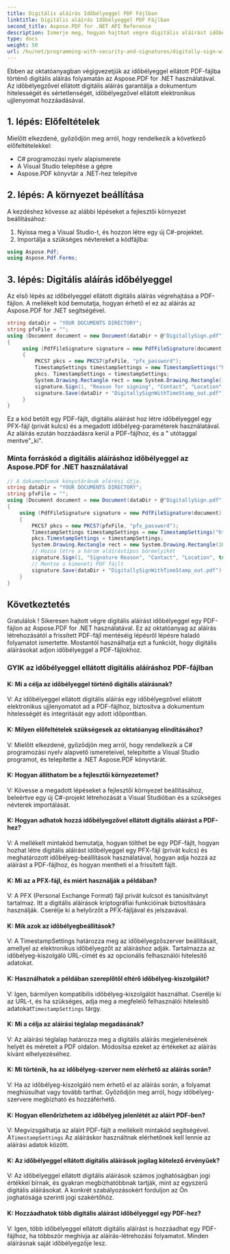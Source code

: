 ```yaml
---
title: Digitális aláírás Időbélyeggel PDF Fájlban
linktitle: Digitális aláírás Időbélyeggel PDF Fájlban
second_title: Aspose.PDF for .NET API Reference
description: Ismerje meg, hogyan hajthat végre digitális aláírást időbélyeggel PDF-fájlban az Aspose.PDF for .NET használatával.
type: docs
weight: 50
url: /hu/net/programming-with-security-and-signatures/digitally-sign-with-time-stamp/
---
```

Ebben az oktatóanyagban végigvezetjük az időbélyeggel ellátott PDF-fájlba történő digitális aláírás folyamatán az Aspose.PDF for .NET használatával. Az időbélyegzővel ellátott digitális aláírás garantálja a dokumentum hitelességét és sértetlenségét, időbélyegzővel ellátott elektronikus ujjlenyomat hozzáadásával.

## 1. lépés: Előfeltételek

Mielőtt elkezdené, győződjön meg arról, hogy rendelkezik a következő előfeltételekkel:

- C# programozási nyelv alapismerete
- A Visual Studio telepítése a gépre
- Aspose.PDF könyvtár a .NET-hez telepítve

## 2. lépés: A környezet beállítása

A kezdéshez kövesse az alábbi lépéseket a fejlesztői környezet beállításához:

1. Nyissa meg a Visual Studio-t, és hozzon létre egy új C#-projektet.
2. Importálja a szükséges névtereket a kódfájlba:

```csharp
using Aspose.Pdf;
using Aspose.Pdf.Forms;
```

## 3. lépés: Digitális aláírás időbélyeggel

Az első lépés az időbélyeggel ellátott digitális aláírás végrehajtása a PDF-fájlon. A mellékelt kód bemutatja, hogyan érhető el ez az aláírás az Aspose.PDF for .NET segítségével.

```csharp
string dataDir = "YOUR DOCUMENTS DIRECTORY";
string pfxFile = "";
using (Document document = new Document(dataDir + @"DigitallySign.pdf"))
{
     using (PdfFileSignature signature = new PdfFileSignature(document))
     {
         PKCS7 pkcs = new PKCS7(pfxFile, "pfx_password");
         TimestampSettings timestampSettings = new TimestampSettings("https:\\your_timestamp_settings", "user:password");
         pkcs. TimestampSettings = timestampSettings;
         System.Drawing.Rectangle rect = new System.Drawing.Rectangle(100, 100, 200, 100);
         signature.Sign(1, "Reason for signing", "Contact", "Location", true, rect, pkcs);
         signature.Save(dataDir + "DigitallySignWithTimeStamp_out.pdf");
     }
}
```

Ez a kód betölt egy PDF-fájlt, digitális aláírást hoz létre időbélyeggel egy PFX-fájl (privát kulcs) és a megadott időbélyeg-paraméterek használatával. Az aláírás ezután hozzáadásra kerül a PDF-fájlhoz, és a " utótaggal mentve"_ki".

### Minta forráskód a digitális aláíráshoz időbélyeggel az Aspose.PDF for .NET használatával 
```csharp
// A dokumentumok könyvtárának elérési útja.
string dataDir = "YOUR DOCUMENTS DIRECTORY";
string pfxFile = "";
using (Document document = new Document(dataDir + @"DigitallySign.pdf"))
{
	using (PdfFileSignature signature = new PdfFileSignature(document))
	{
		PKCS7 pkcs = new PKCS7(pfxFile, "pfx_password");
		TimestampSettings timestampSettings = new TimestampSettings("https:\\your_timestamp_settings", "user:password"); // A felhasználó/jelszó elhagyható
		pkcs.TimestampSettings = timestampSettings;
		System.Drawing.Rectangle rect = new System.Drawing.Rectangle(100, 100, 200, 100);
		// Hozza létre a három aláírástípus bármelyikét
		signature.Sign(1, "Signature Reason", "Contact", "Location", true, rect, pkcs);
		// Mentse a kimeneti PDF fájlt
		signature.Save(dataDir + "DigitallySignWithTimeStamp_out.pdf");
	}
}
```

## Következtetés

Gratulálok ! Sikeresen hajtott végre digitális aláírást időbélyeggel egy PDF-fájlon az Aspose.PDF for .NET használatával. Ez az oktatóanyag az aláírás létrehozásától a frissített PDF-fájl mentéséig lépésről lépésre haladó folyamatot ismertette. Mostantól használhatja ezt a funkciót, hogy digitális aláírásokat adjon időbélyeggel a PDF-fájlokhoz.

### GYIK az időbélyeggel ellátott digitális aláíráshoz PDF-fájlban

#### K: Mi a célja az időbélyeggel történő digitális aláírásnak?

V: Az időbélyeggel ellátott digitális aláírás egy időbélyegzővel ellátott elektronikus ujjlenyomatot ad a PDF-fájlhoz, biztosítva a dokumentum hitelességét és integritását egy adott időpontban.

#### K: Milyen előfeltételek szükségesek az oktatóanyag elindításához?

V: Mielőtt elkezdené, győződjön meg arról, hogy rendelkezik a C# programozási nyelv alapvető ismereteivel, telepítette a Visual Studio programot, és telepítette a .NET Aspose.PDF könyvtárát.

#### K: Hogyan állíthatom be a fejlesztői környezetemet?

V: Kövesse a megadott lépéseket a fejlesztői környezet beállításához, beleértve egy új C#-projekt létrehozását a Visual Studióban és a szükséges névterek importálását.

#### K: Hogyan adhatok hozzá időbélyegzővel ellátott digitális aláírást a PDF-hez?

V: A mellékelt mintakód bemutatja, hogyan tölthet be egy PDF-fájlt, hogyan hozhat létre digitális aláírást időbélyeggel egy PFX-fájl (privát kulcs) és meghatározott időbélyeg-beállítások használatával, hogyan adja hozzá az aláírást a PDF-fájlhoz, és hogyan mentheti el a frissített fájlt.

#### K: Mi az a PFX-fájl, és miért használják a példában?

V: A PFX (Personal Exchange Format) fájl privát kulcsot és tanúsítványt tartalmaz. Itt a digitális aláírások kriptográfiai funkcióinak biztosítására használják. Cserélje ki a helyőrzőt a PFX-fájljával és jelszavával.

#### K: Mik azok az időbélyegbeállítások?

V: A TimestampSettings határozza meg az időbélyegzőszerver beállításait, amellyel az elektronikus időbélyegzőt az aláíráshoz adják. Tartalmazza az időbélyeg-kiszolgáló URL-címét és az opcionális felhasználói hitelesítő adatokat.

#### K: Használhatok a példában szereplőtől eltérő időbélyeg-kiszolgálót?
 V: Igen, bármilyen kompatibilis időbélyeg-kiszolgálót használhat. Cserélje ki az URL-t, és ha szükséges, adja meg a megfelelő felhasználói hitelesítő adatokat`TimestampSettings` tárgy.

#### K: Mi a célja az aláírási téglalap megadásának?

V: Az aláírási téglalap határozza meg a digitális aláírás megjelenésének helyét és méreteit a PDF oldalon. Módosítsa ezeket az értékeket az aláírás kívánt elhelyezéséhez.

#### K: Mi történik, ha az időbélyeg-szerver nem elérhető az aláírás során?

V: Ha az időbélyeg-kiszolgáló nem érhető el az aláírás során, a folyamat meghiúsulhat vagy tovább tarthat. Győződjön meg arról, hogy időbélyeg-szervere megbízható és hozzáférhető.

#### K: Hogyan ellenőrizhetem az időbélyeg jelenlétét az aláírt PDF-ben?

 V: Megvizsgálhatja az aláírt PDF-fájlt a mellékelt mintakód segítségével. A`TimestampSettings` Az aláíráskor használtnak elérhetőnek kell lennie az aláírási adatok között.

#### K: Az időbélyeggel ellátott digitális aláírások jogilag kötelező érvényűek?

V: Az időbélyeggel ellátott digitális aláírások számos joghatóságban jogi értékkel bírnak, és gyakran megbízhatóbbnak tartják, mint az egyszerű digitális aláírásokat. A konkrét szabályozásokért forduljon az Ön joghatósága szerinti jogi szakértőhöz.

#### K: Hozzáadhatok több digitális aláírást időbélyeggel egy PDF-hez?

V: Igen, több időbélyeggel ellátott digitális aláírást is hozzáadhat egy PDF-fájlhoz, ha többször meghívja az aláírás-létrehozási folyamatot. Minden aláírásnak saját időbélyegzője lesz.